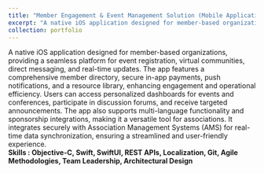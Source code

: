 ```yaml
---
title: "Member Engagement & Event Management Solution (Mobile Application)"
excerpt: "A native iOS application designed for member-based organizations, providing a seamless platform for event registration, virtual communities, direct messaging, and real-time updates. The app features a comprehensive member directory, secure in-app payments, push notifications, and a resource library, enhancing engagement and operational efficiency. Users can access personalized dashboards for events and conferences, participate in discussion forums, and receive targeted announcements. The app also supports multi-language functionality and sponsorship integrations, making it a versatile tool for associations. It integrates securely with Association Management Systems (AMS) for real-time data synchronization, ensuring a streamlined and user-friendly experience.<br /><b>Skills : Objective-C, Swift, SwiftUI, REST APIs, Localization, Git, Agile Methodologies, Team Leadership, Architectural Design </b>"
collection: portfolio
---
```


A native iOS application designed for member-based organizations, providing a seamless platform for event registration, virtual communities, direct messaging, and real-time updates. The app features a comprehensive member directory, secure in-app payments, push notifications, and a resource library, enhancing engagement and operational efficiency. Users can access personalized dashboards for events and conferences, participate in discussion forums, and receive targeted announcements. The app also supports multi-language functionality and sponsorship integrations, making it a versatile tool for associations. It integrates securely with Association Management Systems (AMS) for real-time data synchronization, ensuring a streamlined and user-friendly experience.<br /> <b>Skills : Objective-C, Swift, SwiftUI, REST APIs, Localization, Git, Agile Methodologies, Team Leadership, Architectural Design </b>
